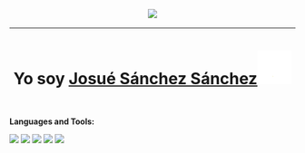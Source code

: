 <p align="center">
  <img src="https://media.licdn.com/dms/image/v2/D4E16AQG0uNeVB8Nk2Q/profile-displaybackgroundimage-shrink_350_1400/B4EZk33Q13IoAY-/0/1757578858729?e=1761177600&v=beta&t=tCgivCrL_XnyE_lRDbswYEEGSbsU5meuFnTCYUi8RrI" height="230"/>
</p>

<hr>
<h1 align="center">Yo soy <a href="https://github.com/Aryagm">Josué Sánchez Sánchez<a><img src="https://github.com/Kathryn-Jie/Kathryn-Jie/blob/main/wave.gif" width="60px"/></h1>
<Br>


**Languages and Tools:**

<p>
  <code><img width="15%" src="https://www.vectorlogo.zone/logos/python/python-ar21.svg"></code>
  <code><img width="10%" src="https://th.bing.com/th/id/OIP.b3P4rdrVHMIHbhQXnwRVewHaCd?w=312&h=116&c=7&r=0&o=7&dpr=1.3&pid=1.7&rm=3"></code>
  <code><img width="15%" src="https://www.vectorlogo.zone/logos/jupyter/jupyter-ar21.svg"></code>
  <code><img width="15%" src="https://www.vectorlogo.zone/logos/git-scm/git-scm-ar21.svg"></code>
  <code><img width="15%" src="[https://www.vectorlogo.zone/logos/git-scm/git-scm-ar21.svg](https://th.bing.com/th/id/OIP.-k_WZ_qxTJNSwH4k70wnFwHaHa?w=156&h=180&c=7&r=0&o=7&dpr=1.3&pid=1.7&rm=3)"></code>
  
  <br />
</p>

